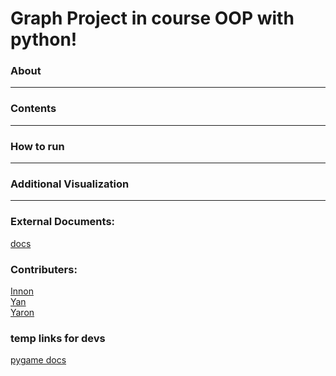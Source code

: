 # Graph Project in course OOP with python!
### About
-----------------
### Contents
-----------------
### How to run
-----------------
### Additional Visualization
-----------------



###  External Documents:
[docs](https://docs.google.com/document/d/15sTWy_pa6Vg4r7phAC322vZA169V02yezjxxf4b9sJc/edit) <br />
### Contributers:
[Innon]()<br />
[Yan](https://github.com/Yannnyan) <br />
[Yaron]()
### temp links for devs
[pygame docs](https://www.pygame.org/docs/)

